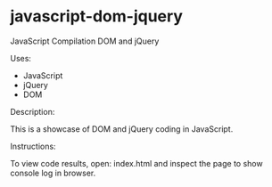 # javascript-dom-jquery
JavaScript Compilation DOM and jQuery

Uses:

- JavaScript
- jQuery
- DOM

Description:

This is a showcase of DOM and jQuery coding in JavaScript.

Instructions:

To view code results, open: index.html and inspect the page to show console log in browser.
